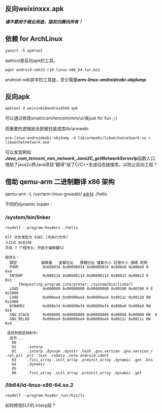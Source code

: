 反向weixinxxx.apk
------------------

***请不要用于商业用途，版权归腾讯所有！***


## 依赖 for ArchLinux

```
yaourt -S apktool
```

apktool是反向apk的工具。


```
wget android-ndk32-r10-linux-x86_64.tar.bz2
```

android-ndk其中的工具链，至少需要***arm-linux-androideabi-objdump***


## 反向apk

```
apktool d weixin610android540.apk
```

可以通过修改smali/com/tencent/mm/ui/来just for fun ;-)

而重要的逻辑层全部被封装成库lib/armeabi

```
arm-linux-androideabi-objdump -d lib/armeabi/libwechatnetwork.so > libwechatnetwork.asm
```

可以发现例如***Java_com_tencent_mm_network_Java2C_getNetworkServerIp***函数入口
借助了java2c把Java项目“翻译”成了C/C++生成动态链接库，以防止反向工程？


## 借助 qemu-arm 二进制翻译 x86 架构

qemu-arm -L /usr/arm-linux-gnueabi/ [adrld](https://bitbucket.org/jigsaw_echo/adrld) ./hello 

不同的dynamic loader：

### /system/bin/linker

```
readelf --program-headers ./hello 

Elf 文件类型为 EXEC (可执行文件)
入口点 0x82d0
共有 7 个程序头，开始于偏移量52

程序头：
  類型           偏移量   虛擬位址   實體位址 檔案大小 記憶大小 旗標 對齊
  PHDR           0x000034 0x00008034 0x00008034 0x000e0 0x000e0 R   0x4
  INTERP         0x000114 0x00008114 0x00008114 0x00013 0x00013 R   0x1
      [Requesting program interpreter: /system/bin/linker]
  LOAD           0x000000 0x00008000 0x00008000 0x00390 0x00390 R E 0x1000
  LOAD           0x000ee4 0x00009ee4 0x00009ee4 0x0011c 0x00120 RW  0x1000
  DYNAMIC        0x000ef4 0x00009ef4 0x00009ef4 0x000e0 0x000e0 RW  0x4
  GNU_STACK      0x000000 0x00000000 0x00000000 0x00000 0x00000 RW  0
  GNU_RELRO      0x000ee4 0x00009ee4 0x00009ee4 0x0011c 0x0011c RW  0x4

 區段到節區映射中:
  段节...
   00     
   01     .interp 
   02     .interp .dynsym .dynstr .hash .gnu.version .gnu.version_r .rel.plt .plt .text .rodata .note.android.ident 
   03     .fini_array .init_array .preinit_array .dynamic .got .bss 
   04     .dynamic 
   05     
   06     .fini_array .init_array .preinit_array .dynamic .got
```

### /lib64/ld-linux-x86-64.so.2 

```
readelf --program-header /usr/bin/ls
```

如何修改ELF的.interp段？
